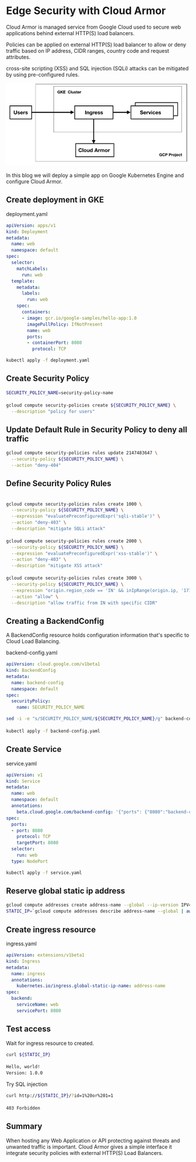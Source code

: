 # Edge Security with Cloud Armor

Cloud Armor is managed service from Google Cloud used to secure web applications behind external HTTP(S) load balancers. 

Policies can be applied on external HTTP(S) load balancer to allow or deny traffic based on IP address, CIDR ranges, country code and request attributes.

cross-site scripting (XSS) and SQL injection (SQLi) attacks can be mitigated by using pre-configured rules.

![Alt text](img/armor.png?raw=true "cloud armor")

In this blog we will deploy a simple app on Google Kubernetes Engine and configure Cloud Armor.

## Create deployment in GKE

deployment.yaml

```yaml
apiVersion: apps/v1
kind: Deployment
metadata:
  name: web
  namespace: default
spec:
  selector:
    matchLabels:
      run: web
  template:
    metadata:
      labels:
        run: web
    spec:
      containers:
      - image: gcr.io/google-samples/hello-app:1.0
        imagePullPolicy: IfNotPresent
        name: web
        ports:
        - containerPort: 8080
          protocol: TCP
```

```bash
kubectl apply -f deployment.yaml
```
## Create Security Policy

```bash
SECURITY_POLICY_NAME=security-policy-name

gcloud compute security-policies create ${SECURITY_POLICY_NAME} \
  --description "policy for users"
```

## Update Default Rule in Security Policy to deny all traffic

```bash
gcloud compute security-policies rules update 2147483647 \
  --security-policy ${SECURITY_POLICY_NAME} \
  --action "deny-404"
```


## Define Security Policy Rules

```bash

gcloud compute security-policies rules create 1000 \
  --security-policy ${SECURITY_POLICY_NAME} \
  --expression "evaluatePreconfiguredExpr('sqli-stable')" \
  --action "deny-403" \
  --description "mitigate SQLi attack"

gcloud compute security-policies rules create 2000 \
  --security-policy ${SECURITY_POLICY_NAME} \
  --expression "evaluatePreconfiguredExpr('xss-stable')" \
  --action "deny-403" \
  --description "mitigate XSS attack"

gcloud compute security-policies rules create 3000 \
  --security-policy ${SECURITY_POLICY_NAME} \
  --expression "origin.region_code == 'IN' && inIpRange(origin.ip, '171.76.120.0/24')" \
  --action "allow" \
  --description "allow traffic from IN with specific CIDR"
```

## Creating a BackendConfig

A BackendConfig resource holds configuration information that's specific to Cloud Load Balancing.

backend-config.yaml

```yaml
apiVersion: cloud.google.com/v1beta1
kind: BackendConfig
metadata:
  name: backend-config
  namespace: default
spec:
  securityPolicy:
    name: SECURITY_POLICY_NAME
```

```bash
sed -i -e "s/SECURITY_POLICY_NAME/${SECURITY_POLICY_NAME}/g" backend-config.yaml

kubectl apply -f backend-config.yaml
```

## Create Service

service.yaml

```yaml
apiVersion: v1
kind: Service
metadata:
  name: web
  namespace: default
  annotations:
    beta.cloud.google.com/backend-config: '{"ports": {"8080":"backend-config"}}'
spec:
  ports:
  - port: 8080
    protocol: TCP
    targetPort: 8080
  selector:
    run: web
  type: NodePort
```

```bash
kubectl apply -f service.yaml
```

## Reserve global static ip address

```bash
gcloud compute addresses create address-name --global --ip-version IPV4
STATIC_IP=`gcloud compute addresses describe address-name --global | awk 'NR == 1 {print $2}'`
```

## Create ingress resource

ingress.yaml

```yaml
apiVersion: extensions/v1beta1
kind: Ingress
metadata:
  name: ingress
  annotations:
    kubernetes.io/ingress.global-static-ip-name: address-name
spec:
  backend:
    serviceName: web
    servicePort: 8080
```

## Test access 

Wait for ingress resource to created.

```bash
curl ${STATIC_IP}

Hello, world!
Version: 1.0.0
```

Try SQL injection

```bash
curl http://${STATIC_IP}/?id=1%20or%201=1

403 Forbidden
```

## Summary

When hosting any Web Application or API protecting against threats and unwanted traffic is important. Cloud Armor gives a simple interface it integrate security policies with external HTTP(S) Load Balancers.